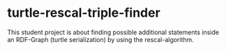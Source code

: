 turtle-rescal-triple-finder
===========================

This student project is about finding possible additional statements inside an RDF-Graph (turtle serialization) by using the rescal-algorithm.
